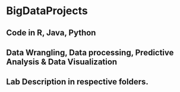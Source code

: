 # BigDataProjects

## Code in R, Java, Python 
## Data Wrangling, Data processing, Predictive Analysis & Data Visualization	
## Lab Description in respective folders.